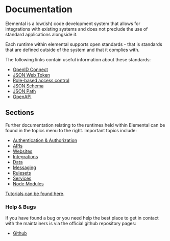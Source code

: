 # Documentation

Elemental is a low(ish) code development system that allows for integrations with existing systems and does not preclude the use of standard applications alongside it.

Each runtime within elemental supports open standards - that is standards that are defined outside of the system and that it complies with.

The following links contain useful information about these standards:

* [OpenID Connect](https://openid.net/connect/)
* [JSON Web Token](https://en.wikipedia.org/wiki/JSON_Web_Token)
* [Role-based access control](https://en.wikipedia.org/wiki/Role-based_access_control)
* [JSON Schema](https://json-schema.org/)
* [JSON Path](https://goessner.net/articles/JsonPath/index.html#e2)
* [OpenAPI](https://www.openapis.org/)

## Sections

Further documentation relating to the runtimes held within Elemental can be found in the topics menu to the right. Important topics include:

* [Authentication & Authorization](/documentation/auth)
* [APIs](/documentation/apis)
* [Websites](/documentation/websites)
* [Integrations](/documentation/integrations)
* [Data](/documentation/data)
* [Messaging](/documentation/messaging)
* [Rulesets](/documentation/rulesets)
* [Services](/documentation/services)
* [Node Modules](/documentation/nodeModules)

[Tutorials can be found here](/documentation/tutorial).

### Help & Bugs

If you have found a bug or you need help the best place to get in contact with the maintainers is via the official github repository pages:

* [Github](https://github.com/PhilipSkinner/elemental)